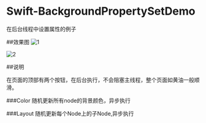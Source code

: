 # Swift-BackgroundPropertySetDemo
在后台线程中设置属性的例子


##效果图
![1](http://7xsn4e.com2.z0.glb.clouddn.com/IMG_0309.jpg)



![2](http://7xsn4e.com2.z0.glb.clouddn.com/IMG_0311.jpg)


##说明

在页面的顶部有两个按钮，在后台执行，不会阻塞主线程，整个页面如黄油一般顺滑。


###Color
随机更新所有node的背景颜色，异步执行

###Layout
随机更新每个Node上的子Node,异步执行

